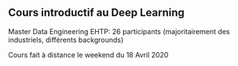 ## Cours introductif au Deep Learning 

Master Data Engineering EHTP: 26 participants (majoritairement des industriels, différents backgrounds)

Cours fait à distance le weekend du 18 Avril 2020
